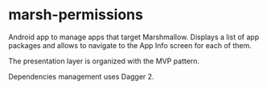 # marsh-permissions
Android app to manage apps that target Marshmallow. Displays a list of app packages and allows to 
navigate to the App Info screen for each of them.

The presentation layer is organized with the MVP pattern.

Dependencies management uses Dagger 2.